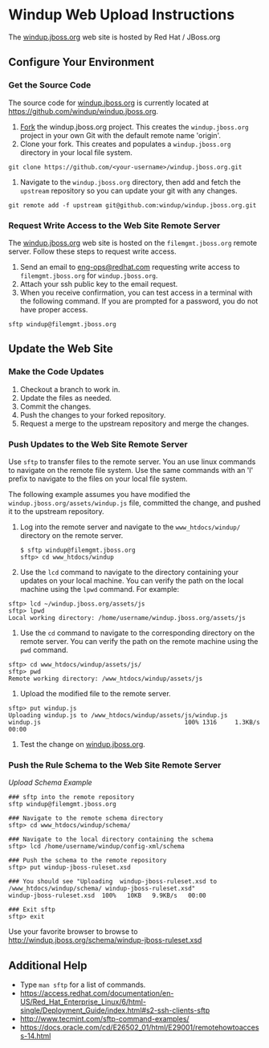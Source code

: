 # Windup Web Upload Instructions

The [windup.jboss.org](http://windup.jboss.org) web site is hosted by Red Hat / JBoss.org

## Configure Your Environment

### Get the Source Code

The source code for [windup.jboss.org](http://windup.jboss.org) is currently located at https://github.com/windup/windup.jboss.org.

1. [Fork](https://github.com/windup/windup.jboss.org/fork) the windup.jboss.org project. This creates the `windup.jboss.org` project in your own Git with the default remote name 'origin'.
1. Clone your fork. This creates and populates a `windup.jboss.org` directory in your local file system.

```
git clone https://github.com/<your-username>/windup.jboss.org.git
```
1. Navigate to the `windup.jboss.org` directory, then add and fetch the `upstream` repository so you can update your git with any changes.

```
git remote add -f upstream git@github.com:windup/windup.jboss.org.git
```

### Request Write Access to the Web Site Remote Server

The [windup.jboss.org](http://windup.jboss.org) web site is hosted on the `filemgmt.jboss.org` remote server. Follow these steps to request write access.

1. Send an email to eng-ops@redhat.com requesting write access to `filemgmt.jboss.org` for `windup.jboss.org`.
1. Attach your ssh public key to the email request.
1. When you receive confirmation, you can test access in a terminal with the following command. If you are prompted for a password, you do not have proper access.

```
sftp windup@filemgmt.jboss.org
```

## Update the Web Site

### Make the Code Updates

1. Checkout a branch to work in.
1. Update the files as needed.
1. Commit the changes.
1. Push the changes to your forked repository.
1. Request a merge to the upstream repository and merge the changes.

### Push Updates to the Web Site Remote Server

Use `sftp` to transfer files to the remote server. You an use linux commands to navigate on the remote file system. Use the same commands with an 'l' prefix to navigate to the files on your local file system.

The following example assumes you have modified the `windup.jboss.org/assets/windup.js` file, committed the change, and pushed it to the upstream repository.

1. Log into the remote server and navigate to the `www_htdocs/windup/` directory on the remote server.

    ```
    $ sftp windup@filemgmt.jboss.org
    sftp> cd www_htdocs/windup
    ```

1. Use the `lcd` command to navigate to the directory containing your updates on your local machine. You can verify the path on the local machine using the `lpwd` command. For example:

```
sftp> lcd ~/windup.jboss.org/assets/js
sftp> lpwd
Local working directory: /home/username/windup.jboss.org/assets/js
```
1. Use the `cd` command to navigate to the corresponding directory on the remote server. You can verify the path on the remote machine using the `pwd` command.

```
sftp> cd www_htdocs/windup/assets/js/
sftp> pwd
Remote working directory: /www_htdocs/windup/assets/js
```
1. Upload the modified file to the remote server.

```
sftp> put windup.js
Uploading windup.js to /www_htdocs/windup/assets/js/windup.js
windup.js                                        100% 1316     1.3KB/s   00:00
```
1. Test the change on [windup.jboss.org](http://windup.jboss.org).

### Push the Rule Schema to the Web Site Remote Server

*_Upload Schema Example_*

```
### sftp into the remote repository
sftp windup@filemgmt.jboss.org

### Navigate to the remote schema directory
sftp> cd www_htdocs/windup/schema/

### Navigate to the local directory containing the schema
sftp> lcd /home/username/windup/config-xml/schema

### Push the schema to the remote repository
sftp> put windup-jboss-ruleset.xsd

### You should see "Uploading  windup-jboss-ruleset.xsd to /www_htdocs/windup/schema/ windup-jboss-ruleset.xsd"
windup-jboss-ruleset.xsd  100%   10KB   9.9KB/s   00:00

### Exit sftp
sftp> exit
```

Use your favorite browser to browse to http://windup.jboss.org/schema/windup-jboss-ruleset.xsd

## Additional Help

* Type `man sftp` for a list of commands.
* https://access.redhat.com/documentation/en-US/Red_Hat_Enterprise_Linux/6/html-single/Deployment_Guide/index.html#s2-ssh-clients-sftp
* http://www.tecmint.com/sftp-command-examples/
* https://docs.oracle.com/cd/E26502_01/html/E29001/remotehowtoaccess-14.html


